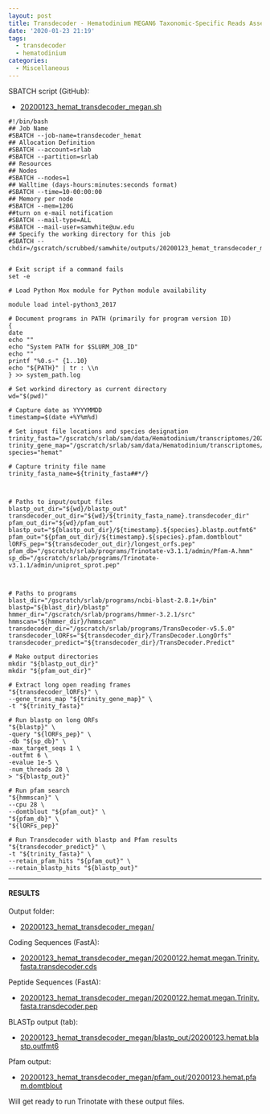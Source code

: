 ```yaml
---
layout: post
title: Transdecoder - Hematodinium MEGAN6 Taxonomic-Specific Reads Assembly from 20200122
date: '2020-01-23 21:19'
tags:
  - transdecoder
  - hematodinium
categories:
  - Miscellaneous
---
```


SBATCH script (GitHub):

- [20200123_hemat_transdecoder_megan.sh](https://github.com/RobertsLab/sams-notebook/blob/master/sbatch_scripts/20200123_hemat_transdecoder_megan.sh)

```shell
#!/bin/bash
## Job Name
#SBATCH --job-name=transdecoder_hemat
## Allocation Definition
#SBATCH --account=srlab
#SBATCH --partition=srlab
## Resources
## Nodes
#SBATCH --nodes=1
## Walltime (days-hours:minutes:seconds format)
#SBATCH --time=10-00:00:00
## Memory per node
#SBATCH --mem=120G
##turn on e-mail notification
#SBATCH --mail-type=ALL
#SBATCH --mail-user=samwhite@uw.edu
## Specify the working directory for this job
#SBATCH --chdir=/gscratch/scrubbed/samwhite/outputs/20200123_hemat_transdecoder_megan


# Exit script if a command fails
set -e

# Load Python Mox module for Python module availability

module load intel-python3_2017

# Document programs in PATH (primarily for program version ID)
{
date
echo ""
echo "System PATH for $SLURM_JOB_ID"
echo ""
printf "%0.s-" {1..10}
echo "${PATH}" | tr : \\n
} >> system_path.log

# Set workind directory as current directory
wd="$(pwd)"

# Capture date as YYYYMMDD
timestamp=$(date +%Y%m%d)

# Set input file locations and species designation
trinity_fasta="/gscratch/srlab/sam/data/Hematodinium/transcriptomes/20200122.hemat.megan.Trinity.fasta"
trinity_gene_map="/gscratch/srlab/sam/data/Hematodinium/transcriptomes/20200122.hemat.megan.Trinity.fasta.gene_trans_map"
species="hemat"

# Capture trinity file name
trinity_fasta_name=${trinity_fasta##*/}



# Paths to input/output files
blastp_out_dir="${wd}/blastp_out"
transdecoder_out_dir="${wd}/${trinity_fasta_name}.transdecoder_dir"
pfam_out_dir="${wd}/pfam_out"
blastp_out="${blastp_out_dir}/${timestamp}.${species}.blastp.outfmt6"
pfam_out="${pfam_out_dir}/${timestamp}.${species}.pfam.domtblout"
lORFs_pep="${transdecoder_out_dir}/longest_orfs.pep"
pfam_db="/gscratch/srlab/programs/Trinotate-v3.1.1/admin/Pfam-A.hmm"
sp_db="/gscratch/srlab/programs/Trinotate-v3.1.1/admin/uniprot_sprot.pep"



# Paths to programs
blast_dir="/gscratch/srlab/programs/ncbi-blast-2.8.1+/bin"
blastp="${blast_dir}/blastp"
hmmer_dir="/gscratch/srlab/programs/hmmer-3.2.1/src"
hmmscan="${hmmer_dir}/hmmscan"
transdecoder_dir="/gscratch/srlab/programs/TransDecoder-v5.5.0"
transdecoder_lORFs="${transdecoder_dir}/TransDecoder.LongOrfs"
transdecoder_predict="${transdecoder_dir}/TransDecoder.Predict"

# Make output directories
mkdir "${blastp_out_dir}"
mkdir "${pfam_out_dir}"

# Extract long open reading frames
"${transdecoder_lORFs}" \
--gene_trans_map "${trinity_gene_map}" \
-t "${trinity_fasta}"

# Run blastp on long ORFs
"${blastp}" \
-query "${lORFs_pep}" \
-db "${sp_db}" \
-max_target_seqs 1 \
-outfmt 6 \
-evalue 1e-5 \
-num_threads 28 \
> "${blastp_out}"

# Run pfam search
"${hmmscan}" \
--cpu 28 \
--domtblout "${pfam_out}" \
"${pfam_db}" \
"${lORFs_pep}"

# Run Transdecoder with blastp and Pfam results
"${transdecoder_predict}" \
-t "${trinity_fasta}" \
--retain_pfam_hits "${pfam_out}" \
--retain_blastp_hits "${blastp_out}"
```

---

#### RESULTS

Output folder:

- [20200123_hemat_transdecoder_megan/](https://gannet.fish.washington.edu/Atumefaciens/20200123_hemat_transdecoder_megan/)

Coding Sequences (FastA):

- [20200123_hemat_transdecoder_megan/20200122.hemat.megan.Trinity.fasta.transdecoder.cds](https://gannet.fish.washington.edu/Atumefaciens/20200123_hemat_transdecoder_megan/20200122.hemat.megan.Trinity.fasta.transdecoder.cds)

Peptide Sequences (FastA):

- [20200123_hemat_transdecoder_megan/20200122.hemat.megan.Trinity.fasta.transdecoder.pep](https://gannet.fish.washington.edu/Atumefaciens/20200123_hemat_transdecoder_megan/20200122.hemat.megan.Trinity.fasta.transdecoder.pep)

BLASTp output (tab):

- [20200123_hemat_transdecoder_megan/blastp_out/20200123.hemat.blastp.outfmt6](https://gannet.fish.washington.edu/Atumefaciens/20200123_hemat_transdecoder_megan/blastp_out/20200123.hemat.blastp.outfmt6)

Pfam output:

- [20200123_hemat_transdecoder_megan/pfam_out/20200123.hemat.pfam.domtblout](https://gannet.fish.washington.edu/Atumefaciens/20200123_hemat_transdecoder_megan/pfam_out/20200123.hemat.pfam.domtblout)

Will get ready to run Trinotate with these output files.
